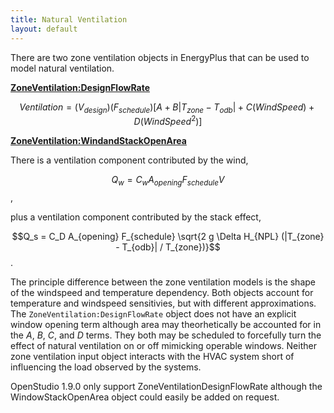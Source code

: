 ```yaml
---
title: Natural Ventilation
layout: default
---
```


There are two zone ventilation objects in EnergyPlus that can be used to model natural ventilation.

[**ZoneVentilation:DesignFlowRate**](http://bigladdersoftware.com/epx/docs/8-3/input-output-reference/group-airflow.html#zoneventilationdesignflowrate)

$$Ventilation = (V_{design}) (F_{schedule})[A + B |T_{zone} - T_{odb}| + C (WindSpeed) + D (WindSpeed^2)]$$

[**ZoneVentilation:WindandStackOpenArea**](http://bigladdersoftware.com/epx/docs/8-3/input-output-reference/group-airflow.html#zoneventilationwindandstackopenarea)

There is a ventilation component contributed by the wind,

$$Q_w = C_w A_{opening} F_{schedule} V$$,

plus a ventilation component contributed by the stack effect,

$$Q_s = C_D A_{opening} F_{schedule} \sqrt{2 g \Delta H_{NPL} (|T_{zone} - T_{odb}| / T_{zone})}$$
.

The principle difference between the zone ventilation models is the shape of the windspeed and temperature dependency. Both objects account for temperature and windspeed sensitivies, but with different approximations. The ```ZoneVentilation:DesignFlowRate``` object does not have an explicit window opening term although area may theorhetically be accounted for in the $A$, $B$, $C$, and $D$ terms. They both may be scheduled to forcefully turn the effect of natural ventilation on or off mimicking operable windows. Neither zone ventilation input object interacts with the HVAC system short of influencing the load observed by the systems.

OpenStudio 1.9.0 only support ZoneVentilationDesignFlowRate although the WindowStackOpenArea object could easily be added on request.


